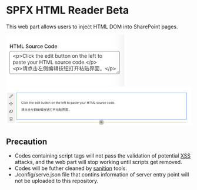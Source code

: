 # SPFX HTML Reader Beta

This web part allows users to inject HTML DOM into SharePoint pages.

![screen shot of input field](screen-shot-1.png)
![screen shot of result](screen-shot-2.png)

## Precaution

- Codes containing script tags will not pass the validation of potential [XSS](https://en.wikipedia.org/wiki/Cross-site_scripting) attacks, and the web part will stop working until scripts get removed.
- Codes will be futher cleaned by [sanition](https://github.com/cure53/DOMPurify) tools.
- ./config/serve.json file that contins information of server entry point will not be uploaded to this repository.

